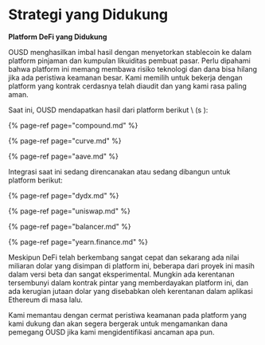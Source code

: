 # Strategi yang Didukung

**Platform DeFi yang Didukung**

OUSD menghasilkan imbal hasil dengan menyetorkan stablecoin ke dalam platform pinjaman dan kumpulan likuiditas pembuat pasar. Perlu dipahami bahwa platform ini memang membawa risiko teknologi dan dana bisa hilang jika ada peristiwa keamanan besar. Kami memilih untuk bekerja dengan platform yang kontrak cerdasnya telah diaudit dan yang kami rasa paling aman.

Saat ini, OUSD mendapatkan hasil dari platform berikut \ (s \):

{% page-ref page="compound.md" %}

{% page-ref page="curve.md" %}

{% page-ref page="aave.md" %}

Integrasi saat ini sedang direncanakan atau sedang dibangun untuk platform berikut:

{% page-ref page="dydx.md" %}

{% page-ref page="uniswap.md" %}

{% page-ref page="balancer.md" %}

{% page-ref page="yearn.finance.md" %}

Meskipun DeFi telah berkembang sangat cepat dan sekarang ada nilai miliaran dolar yang disimpan di platform ini, beberapa dari proyek ini masih dalam versi beta dan sangat eksperimental. Mungkin ada kerentanan tersembunyi dalam kontrak pintar yang memberdayakan platform ini, dan ada kerugian jutaan dolar yang disebabkan oleh kerentanan dalam aplikasi Ethereum di masa lalu.

Kami memantau dengan cermat peristiwa keamanan pada platform yang kami dukung dan akan segera bergerak untuk mengamankan dana pemegang OUSD jika kami mengidentifikasi ancaman apa pun.



